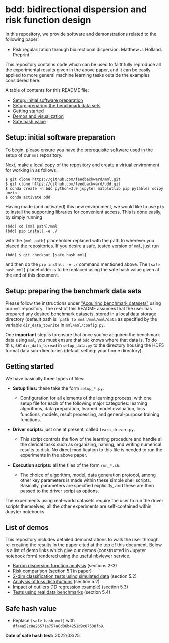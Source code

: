 # bdd: bidirectional dispersion and risk function design

In this repository, we provide software and demonstrations related to the following paper:

- Risk regularization through bidirectional dispersion. Matthew J. Holland. Preprint.

This repository contains code which can be used to faithfully reproduce all the experimental results given in the above paper, and it can be easily applied to more general machine learning tasks outside the examples considered here.


A table of contents for this README file:

- <a href="#setup_init">Setup: initial software preparation</a>
- <a href="#setup_data">Setup: preparing the benchmark data sets</a>
- <a href="#start">Getting started</a>
- <a href="#demos">Demos and visualization</a>
- <a href="#safehash">Safe hash value</a>


<a id="setup_init"></a>
## Setup: initial software preparation

To begin, please ensure you have the <a href="https://github.com/feedbackward/mml#prerequisites">prerequisite software</a> used in the setup of our `mml` repository.

Next, make a local copy of the repository and create a virtual environment for working in as follows:

```
$ git clone https://github.com/feedbackward/mml.git
$ git clone https://github.com/feedbackward/bdd.git
$ conda create -n bdd python=3.9 jupyter matplotlib pip pytables scipy unzip
$ conda activate bdd
```

Having made (and activated) this new environment, we would like to use `pip` to install the supporting libraries for convenient access. This is done easily, by simply running

```
(bdd) cd [mml path]/mml
(bdd) pip install -e ./
```

with the `[mml path]` placeholder replaced with the path to wherever you placed the repositories. If you desire a safe, tested version of `mml`, just run

```
(bdd) $ git checkout [safe hash mml]
```

and then do the `pip install -e ./` command mentioned above. The `[safe hash mml]` placeholder is to be replaced using the safe hash value given at the end of this document.


<a id="setup_data"></a>
## Setup: preparing the benchmark data sets

Please follow the instructions under <a href="https://github.com/feedbackward/mml#data">"Acquiring benchmark datasets"</a> using our `mml` repository. The rest of this README assumes that the user has prepared any desired benchmark datasets, stored in a local data storage directory (default path is `[path to mml]/mml/mml/data` as specified by the variable `dir_data_towrite` in `mml/mml/config.py`.

One __important__ step is to ensure that once you've acquired the benchmark data using `mml`, you must ensure that `bdd` knows where that data is. To do this, set `dir_data_toread` in `setup_data.py` to the directory housing the HDF5 format data sub-directories (default setting: your home directory).


<a id="start"></a>
## Getting started

We have basically three types of files:

- __Setup files:__ these take the form `setup_*.py`.
  - Configuration for all elements of the learning process, with one setup file for each of the following major categories: learning algorithms, data preparation, learned model evaluation, loss functions, models, result processing, and general-purpose training functions.

- __Driver scripts:__ just one at present, called `learn_driver.py`.
  - This script controls the flow of the learning procedure and handle all the clerical tasks such as organizing, naming, and writing numerical results to disk. No direct modification to this file is needed to run the experiments in the above paper.

- __Execution scripts:__ all the files of the form `run_*.sh`.
  - The choice of algorithm, model, data generation protocol, among other key parameters is made within these simple shell scripts. Basically, parameters are specified explicitly, and these are then passed to the driver script as options.

The experiments using real-world datasets require the user to run the driver scripts themselves; all the other experiments are self-contained within Jupyter notebooks.


<a id="demos"></a>
## List of demos

This repository includes detailed demonstrations to walk the user through re-creating the results in the paper cited at the top of this document. Below is a list of demo links which give our demos (constructed in Jupyter notebook form) rendered using the useful <a href="https://github.com/jupyter/nbviewer">nbviewer</a> service.

- <a href="https://nbviewer.jupyter.org/github/feedbackward/bdd/blob/main/bdd/barron.ipynb">Barron dispersion function analysis</a> (sections 2-3)
- <a href="https://nbviewer.jupyter.org/github/feedbackward/bdd/blob/main/bdd/risk_comparison.ipynb">Risk comparison</a> (section 5.1 in paper)
- <a href="https://nbviewer.jupyter.org/github/feedbackward/bdd/blob/main/bdd/2D_classification.ipynb">2-dim classification tests using simulated data</a> (section 5.2)
- <a href="https://nbviewer.jupyter.org/github/feedbackward/bdd/blob/main/bdd/loss_distributions.ipynb">Analysis of loss distributions</a> (section 5.2)
- <a href="https://nbviewer.jupyter.org/github/feedbackward/bdd/blob/main/bdd/outliers_1D_reg.ipynb">Impact of outliers (1D regression example)</a> (section 5.3)
- <a href="https://nbviewer.jupyter.org/github/feedbackward/bdd/blob/main/bdd/real_data.ipynb">Tests using real data benchmarks</a> (section 5.4)


<a id="safehash"></a>
## Safe hash value

- Replace `[safe hash mml]` with `dfa4a52c8e26571a757a0d86b4251d9c87538fb9`.

__Date of safe hash test:__ 2022/03/25.

